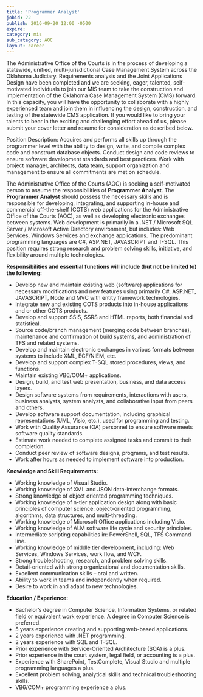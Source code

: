 ```yaml
---
title: 'Programmer Analyst'
jobid: 72
publish: 2016-09-20 12:00 -0500
expire: 
category: mis
sub_category: AOC
layout: career
---
```

<p>The Administrative Office of the Courts is in the process of developing a statewide, unified, multi-jurisdictional Case Management System across the Oklahoma Judiciary.  Requirements analysis and the Joint Applications Design have been completed and we are seeking, eager, talented, self-motivated individuals to join our MIS team to take the construction and implementation of the Oklahoma Case Management System (CMS) forward.  In this capacity, you will have the opportunity to collaborate with a highly experienced team and join them in influencing the design, construction, and testing of the statewide CMS application.  If you would like to bring your talents to bear in the exciting and challenging effort ahead of us, please submit your cover letter and resume for consideration as described below.</p>
<p>Position Description:
Acquires and performs all skills up through the programmer level with the ability to design, write, and compile complex code and construct database objects. Conduct design and code reviews to ensure software development standards and best practices. Work with project manager, architects, data team, support organization and management to ensure all commitments are met on schedule.  
</p>
<p>The Administrative Office of the Courts (AOC) is seeking a self-motivated person to assume the responsibilities of <strong>Programmer Analyst</strong>. The <strong>Programmer Analyst</strong> should possess the necessary skills and is responsible for developing, integrating, and supporting in-house and commercial off-the-shelf (COTS) web applications for the Administrative Office of the Courts (AOC), as well as developing electronic exchanges between systems. Web development is primarily in a .NET / Microsoft SQL Server / Microsoft Active Directory environment, but includes: Web Services, Windows Services and exchange applications. The predominant programming languages are C#, ASP.NET, JAVASCRIPT and T-SQL. This position requires strong research and problem solving skills, initiative, and flexibility around multiple technologies.</p>
<p><strong>Responsibilities and essential functions will include (but not be limited to) the following:</strong></p>
<ul>
<li>Develop new and maintain existing web (software) applications for necessary modifications and new features using primarily C#, ASP.NET, JAVASCRIPT, Node and MVC with entity framework technologies.</li>
<li>Integrate new and existing COTS products into in-house applications and or other COTS products.</li>
<li>Develop and support SSIS, SSRS and HTML reports, both financial and statistical.</li>
<li>Source code/branch management (merging code between branches), maintenance and confirmation of build systems, and administration of TFS and related systems.</li>
<li>Develop and maintain electronic exchanges in various formats between systems to include XML, ECF/NIEM, etc.</li>
<li>Develop and support complex T-SQL stored procedures, views, and functions.</li>
<li>Maintain existing VB6/COM+ applications.</li>
<li>Design, build, and test web presentation, business, and data access layers.</li>
<li>Design software systems from requirements, interactions with users, business analysts, system analysts, and collaborative input from peers and others.</li>
<li>Develop software support documentation, including graphical representations (UML, Visio, etc.), used for programming and testing.</li>
<li>Work with Quality Assurance (QA) personnel to ensure software meets software quality standards.</li>
<li>Estimate work needed to complete assigned tasks and commit to their completion.</li>
<li>Conduct peer review of software designs, programs, and test results.</li>
<li>Work after hours as needed to implement software into production.</li>
</ul>
<p><strong>Knowledge and Skill Requirements:</strong></p>
<ul>
<li>Working knowledge of Visual Studio.</li>
<li>Working knowledge of XML and JSON data-interchange formats.</li>
<li>Strong knowledge of object oriented programming techniques.</li>
<li>Working knowledge of n-tier application design along with basic principles of computer science: object-oriented programming, algorithms, data structures, and multi-threading.</li>
<li>Working knowledge of Microsoft Office applications including Visio.</li>
<li>Working knowledge of ALM software life cycle and security principles.</li>
<li>Intermediate scripting capabilities in: PowerShell, SQL, TFS Command line.</li>
<li>Working knowledge of middle tier development, including:  Web Services, Windows Services, work flow, and WCF.</li>
<li>Strong troubleshooting, research, and problem solving skills.</li>
<li>Detail-oriented with strong organizational and documentation skills.</li>
<li>Excellent communication skills – oral and written.</li>
<li>Ability to work in teams and independently when required.</li>
<li>Desire to work in and adapt to new technologies.</li>
</ul>
<p><strong>Education / Experience:</strong></p>
<ul>
<li>Bachelor’s degree in Computer Science, Information Systems, or related field or equivalent work experience.  A degree in Computer Science is preferred.</li>
<li>5 years experience creating and supporting web-based applications.</li>
<li>2 years experience with .NET programming.</li>
<li>2 years experience with SQL and T-SQL.</li>
<li>Prior experience with Service-Oriented Architecture (SOA) is a plus.</li>
<li>Prior experience in the court system, legal field, or accounting is a plus.</li>
<li>Experience with SharePoint, TestComplete, Visual Studio and multiple programming languages a plus.</li>
<li>Excellent problem solving, analytical skills and technical troubleshooting skills.</li>
<li>VB6/COM+ programming experience a plus.</li></ul>